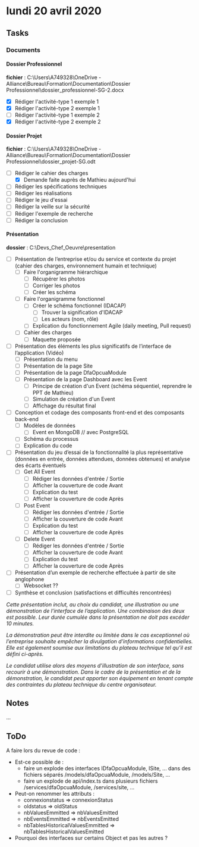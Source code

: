 # lundi 20 avril 2020

## Tasks

### Documents

#### Dossier Professionnel

  **fichier** : C:\Users\A749328\OneDrive - Alliance\Bureau\Formation\Documentation\Dossier Professionnel\dossier_professionnel-SG-2.docx

- [x] Rédiger l'activité-type 1 exemple 1
- [x] Rédiger l'activité-type 2 exemple 1
- [ ] Rédiger l'activité-type 1 exemple 2
- [x] Rédiger l'activité-type 2 exemple 2

#### Dossier Projet

  **fichier** : C:\Users\A749328\OneDrive - Alliance\Bureau\Formation\Documentation\Dossier Professionnel\dossier_projet-SG.odt

- [ ] Rédiger le cahier des charges
  - [x] Demande faite auprès de Mathieu aujourd'hui
- [ ] Rédiger les spécifications techniques
- [ ] Rédiger les réalisations
- [ ] Rédiger le jeu d'essai
- [ ] Rédiger la veille sur la sécurité
- [ ] Rédiger l'exemple de recherche
- [ ] Rédiger la conclusion

#### Présentation

  **dossier** : C:\Devs\_Chef_Oeuvre\presentation

- [ ] Présentation de l’entreprise et/ou du service et contexte du projet (cahier des charges, environnement humain et technique)
  - [ ] Faire l'organigramme hiérarchique
    - [ ] Récupérer les photos
    - [ ] Corriger les photos
    - [ ] Créer les schéma
  - [ ] Faire l'organigramme fonctionnel
    - [ ] Créer le schéma fonctionnel (IDACAP)
      - [ ] Trouver la signification d'IDACAP
      - [ ] Les acteurs (nom, rôle)
    - [ ] Explication du fonctionnement Agile (daily meeting, Pull request)
  - [ ] Cahier des charges
    - [ ] Maquette proposée
- [ ] Présentation des éléments les plus significatifs de l’interface de l’application (Vidéo)
  - [ ] Présentation du menu
  - [ ] Présentation de la page Site
  - [ ] Présentation de la page DfaOpcuaModule
  - [ ] Présentation de la page Dashboard avec les Event
    - [ ] Principe de création d'un Event (schéma séquentiel, reprendre le PPT de Mathieu)
    - [ ] Simulation de création d'un Event
    - [ ] Affichage du résultat final
- [ ] Conception et codage des composants front-end et des composants back-end
  - [ ] Modèles de données
    - [ ] Event en MongoDB // avec PostgreSQL
  - [ ] Schéma du processus
  - [ ] Explication du code
- [ ] Présentation du jeu d’essai de la fonctionnalité la plus représentative (données en entrée, données attendues, données obtenues) et analyse des écarts éventuels
  - [ ] Get All Event
    - [ ] Rédiger les données d'entrée / Sortie
    - [ ] Afficher la couverture de code Avant
    - [ ] Explication du test
    - [ ] Afficher la couverture de code Après
  - [ ] Post Event
    - [ ] Rédiger les données d'entrée / Sortie
    - [ ] Afficher la couverture de code Avant
    - [ ] Explication du test
    - [ ] Afficher la couverture de code Après
  - [ ] Delete Event
    - [ ] Rédiger les données d'entrée / Sortie
    - [ ] Afficher la couverture de code Avant
    - [ ] Explication du test
    - [ ] Afficher la couverture de code Après
- [ ] Présentation d’un exemple de recherche effectuée à partir de site anglophone
  - [ ] Websocket ??
- [ ] Synthèse et conclusion (satisfactions et difficultés rencontrées)

_Cette présentation inclut, au choix du candidat, une illustration ou une démonstration de l’interface de l’application. Une combinaison des deux est possible. Leur durée cumulée dans la présentation ne doit pas excéder 10 minutes._

_La démonstration peut être interdite ou limitée dans le cas exceptionnel où l’entreprise souhaite empêcher la divulgation d’informations confidentielles. Elle est également soumise aux limitations du plateau technique tel qu’il est défini ci-après._

_Le candidat utilise alors des moyens d’illustration de son interface, sans recourir à une démonstration. Dans le cadre de la présentation et de la démonstration, le candidat peut apporter son équipement en tenant compte des contraintes du plateau technique du centre organisateur._

## Notes

...

## ToDo

A faire lors du revue de code :

- Est-ce possible de :
  - faire un explode des interfaces IDfaOpcuaModule, ISite, ... dans des fichiers séparés /models/dfaOpcuaModule, /models/Site, ...
  - faire un explode de api/index.ts dans plusieurs fichiers /services/dfaOpcuaModule, /services/site, ...
- Peut-on renommer les attributs :
  - connexionstatus => connexionStatus
  - oldstatus => oldStatus
  - nbValuesEmmitted => nbValuesEmitted
  - nbEventsEmmitted => nbEventsEmitted
  - nbTablesHistoricalValuesEmmitted => nbTablesHistoricalValuesEmitted
- Pourquoi des interfaces sur certains Object et pas les autres ?
